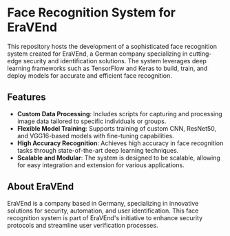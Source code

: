# Face Recognition System for EraVEnd

This repository hosts the development of a sophisticated face recognition system created for EraVEnd, a German company specializing in cutting-edge security and identification solutions. The system leverages deep learning frameworks such as TensorFlow and Keras to build, train, and deploy models for accurate and efficient face recognition.

## Features

- **Custom Data Processing**: Includes scripts for capturing and processing image data tailored to specific individuals or groups.
- **Flexible Model Training**: Supports training of custom CNN, ResNet50, and VGG16-based models with fine-tuning capabilities.
- **High Accuracy Recognition**: Achieves high accuracy in face recognition tasks through state-of-the-art deep learning techniques.
- **Scalable and Modular**: The system is designed to be scalable, allowing for easy integration and extension for various applications.

## About EraVEnd

EraVEnd is a company based in Germany, specializing in innovative solutions for security, automation, and user identification. This face recognition system is part of EraVEnd's initiative to enhance security protocols and streamline user verification processes.
